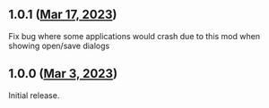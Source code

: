## 1.0.1 ([Mar 17, 2023](https://github.com/ramensoftware/windhawk-mods/blob/1e467c7caa7a1ac8d33e7a96efe735f52c1c73e7/mods/shrink-address-bar-height.wh.cpp))

Fix bug where some applications would crash due to this mod when showing open/save dialogs
## 1.0.0 ([Mar 3, 2023](https://github.com/ramensoftware/windhawk-mods/blob/e8c077136038a9855b2d356445f992bd24348ea5/mods/shrink-address-bar-height.wh.cpp))

Initial release.
